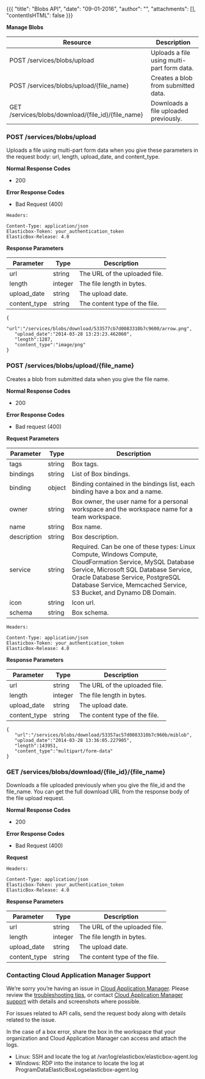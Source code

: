 {{{
"title": "Blobs API",
"date": "09-01-2016",
"author": "",
"attachments": [],
"contentIsHTML": false
}}}

**Manage Blobs**

| Resource | Description |
|----------|-------------|
| POST /services/blobs/upload | Uploads a file using multi-part form data. |
| POST /services/blobs/upload/{file_name} | Creates a blob from submitted data. |
| GET /services/blobs/download/{file_id}/{file_name} | Downloads a file uploaded previously. |

### POST /services/blobs/upload

Uploads a file using multi-part form data when you give these parameters in the request body: url, length, upload_date, and content_type.

**Normal Response Codes**

* 200

**Error Response Codes**

* Bad Request (400)

```
Headers:

Content-Type: application/json
Elasticbox-Token: your_authentication_token
ElasticBox-Release: 4.0
```

**Response Parameters**

| Parameter | Type | Description |
|-----------|------|-------------|
| url | string | The URL of the uploaded file. |
| length | integer | The file length in bytes. |
| upload_date | string | The upload date. |
| content_type | string | The content type of the file. |

```
{
   "url":"/services/blobs/download/533577cb7d0083310b7c9600/arrow.png",
   "upload_date":"2014-03-28 13:23:23.462060",
   "length":1287,
   "content_type":"image/png"
}
```

### POST /services/blobs/upload/{file_name}

Creates a blob from submitted data when you give the file name.

**Normal Response Codes**
* 200

**Error Response Codes**
* Bad request (400)

**Request Parameters**

| Parameter | Type | Description |
|-----------|------|-------------|
| tags | string | Box tags. |
| bindings | string | List of Box bindings. |
| binding | object | Binding contained in the bindings list, each binding have a box and a name. |
| owner | string | Box owner, the user name for a personal workspace and the workspace name for a team workspace. |
| name | string | Box name. |
| description | string | Box description. |
| service | string | Required. Can be one of these types: Linux Compute, Windows Compute, CloudFormation Service, MySQL Database Service, Microsoft SQL Database Service, Oracle Database Service, PostgreSQL Database Service, Memcached Service, S3 Bucket, and Dynamo DB Domain. |
| icon | string | Icon url. |
| schema | string | Box schema. |

```
Headers:

Content-Type: application/json
Elasticbox-Token: your_authentication_token
ElasticBox-Release: 4.0
```

**Response Parameters**

| Parameter | Type | Description |
|-----------|------|-------------|
| url | string | The URL of the uploaded file. |
| length | integer | The file length in bytes. |
| upload_date | string | The upload date. |
| content_type | string | The content type of the file. |

```
{
   "url":"/services/blobs/download/53357ac57d0083310b7c960b/miblob",
   "upload_date":"2014-03-28 13:36:05.227905",
   "length":143951,
   "content_type":"multipart/form-data"
}
```

### GET /services/blobs/download/{file_id}/{file_name}

Downloads a file uploaded previously when you give the file_id and the file_name. You can get the full download URL from the response body of the file upload request.

**Normal Response Codes**

* 200

**Error Response Codes**

* Bad Request (400)

**Request**

```
Headers:

Content-Type: application/json
Elasticbox-Token: your_authentication_token
ElasticBox-Release: 4.0
```

**Response Parameters**

| Parameter | Type | Description |
|-----------|------|-------------|
| url | string | The URL of the uploaded file. |
| length | integer | The file length in bytes. |
| upload_date | string | The upload date. |
| content_type | string | The content type of the file. |

### Contacting Cloud Application Manager Support

We’re sorry you’re having an issue in [Cloud Application Manager](https://www.ctl.io/cloud-application-manager/). Please review the [troubleshooting tips](../Troubleshooting/troubleshooting-tips.md), or contact [Cloud Application Manager support](mailto:cloudsupport@centurylink.com) with details and screenshots where possible.

For issues related to API calls, send the request body along with details related to the issue.

In the case of a box error, share the box in the workspace that your organization and Cloud Application Manager can access and attach the logs.
* Linux: SSH and locate the log at /var/log/elasticbox/elasticbox-agent.log
* Windows: RDP into the instance to locate the log at ProgramDataElasticBoxLogselasticbox-agent.log
